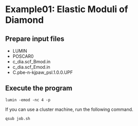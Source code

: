 # Example01: Elastic Moduli of Diamond


## Prepare input files
- LUMIN
- POSCAR0
- c_dia.scf_Bmod.in
- c_dia.scf_Emod.in
- C.pbe-n-kjpaw_psl.1.0.0.UPF

## Execute the program
```shell-session
lumin -emod -nc 4 -p
```
If you can use a cluster machine, run the following command.
```shell-session
qsub job.sh
```